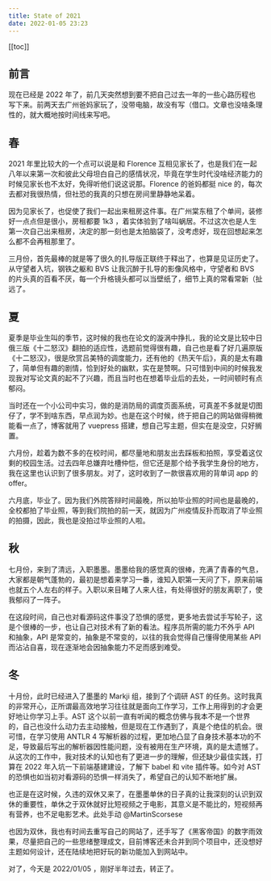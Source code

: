 ```yaml
---
title: State of 2021
date: 2022-01-05 23:23
---
```


[[toc]]

## 前言

现在已经是 2022 年了，前几天突然想到要不把自己过去一年的一些心路历程也写下来。前两天去广州爸妈家玩了，没带电脑，故没有写（借口。文章也没啥条理性的，就大概地按时间线来写吧。



## 春

2021 年里比较大的一个点可以说是和 Florence 互相见家长了，也是我们在一起八年以来第一次和彼此父母坦白自己的感情状况，毕竟在学生时代没啥经济能力的时候见家长也不太好，免得听他们说这说那。Florence 的爸妈都挺 nice 的，每次去都对我很热情，但社恐的我真的只想在房间里静静地呆着。



因为见家长了，也促使了我们一起出来租房这件事。在广州棠东租了个单间，装修好一点点但是很小，房租都要 1k3 ，着实体验到了啥叫蜗居。不过这次也是人生第一次自己出来租房，决定的那一刻也是太拍脑袋了，没考虑好，现在回想起来怎么都不会再租那里了。



三月份，首先最棒的就是等了很久的扎导版正联终于释出了，也算是见证历史了。从守望者入坑，钢铁之躯和 BVS 让我沉醉于扎导的影像风格中，守望者和 BVS 的片头真的百看不厌，每一个升格镜头都可以当壁纸了，细节上真的常看常新（扯远了。



## 夏

夏季是毕业生叫的季节，这时候的我也在论文的漩涡中挣扎，我的论文是比较中日俄三版《十二怒汉》翻拍的适应性，选题前觉得很有趣，自己也是看了好几遍原版《十二怒汉》，很是欣赏吕美特的调度能力，还有他的《热天午后》，真的是太有趣了，简单但有趣的剧情，恰到好处的幽默，实在是赞啊。只可惜到中间的时候我发现我对写论文真的起不了兴趣，而且当时也在想着毕业后的去处，一时间顿时有点郁闷。



当时还在一个小公司中实习，做的是消防局的调度页面系统，可真差不多就是切图仔了，学不到啥东西，早点润为妙。也是在这个时候，终于把自己的网站做得稍微能看一点了，博客就用了 vuepress 搭建，想自己写主题，但实在是没空，只好搁置。



六月份，趁着为数不多的在校时间，都尽量地和朋友出去踩板和拍照，享受着这仅剩的校园生活。过去四年总嫌弃吐槽仲恺，但它还是那个给予我学生身份的地方，我在这里也认识到了很多朋友。对了，这时收到了一款很喜欢用的背单词 app 的 offer。



六月底，毕业了。因为我们外院答辩时间最晚，所以拍毕业照的时间也是最晚的，全校都拍了毕业照，等到我们院拍的前一天，就因为广州疫情反扑而取消了毕业照的拍摄，因此，我也是没拍过毕业照的人啦。



## 秋

七月份，来到了清远，入职墨墨。墨墨给我的感觉真的很棒，充满了青春的气息，大家都是朝气蓬勃的，最初是想着来学习一番，谁知入职第一天问了下，原来前端也就五个人左右的样子。入职以来目睹了人来人往，有处得很好的朋友离职了，使我郁闷了一阵子。



在这段时间，自己也对看源码这件事没了恐惧的感觉，更多地去尝试手写轮子，这是个很棒的一步，也让自己对技术有了新的看法。程序员所需的能力不外乎 API 和抽象，API 是常变的，抽象是不常变的，以往的我会觉得自己懂得使用某些 API 而沾沾自喜，现在逐渐地会因抽象能力不足而感到难受。



## 冬

十月份，此时已经进入了墨墨的 Markji 组，接到了个调研 AST 的任务。这时我真的非常开心，正所谓最高效地学习往往就是面向工作学习，工作上用得到的才会更好地让你学习上手。AST 这个以前一直有听闻的概念仿佛与我本不是一个世界的，自己也没什么动力去主动接触，但是现在工作遇到了，真是个绝佳的机会。很可惜，在学习使用 ANTLR 4 写解析器的过程，更加地凸显了自身技术基本功的不足，导致最后写出的解析器因性能问题，没有被用在生产环境，真的是太遗憾了。从这次的工作中，我对技术的认知也有了更进一步的理解，但还缺少最佳实践，打算在 2022 年入坑一下前端基建建设，了解下 babel 和 vite 插件等。如今对 AST 的恐惧也如当初对看源码的恐惧一样消失了，希望自己的认知不断地扩展。

也正是在这时候，久违的双休又来了，在墨墨单休的日子真的让我深刻的认识到双休的重要性，单休之于双休就好比短视频之于电影，其意义是不能比的，短视频再有营养，也不足电影艺术。此处手动 @MartinScorsese

也因为双休，我也有时间去重写自己的网站了，还手写了《黑客帝国》的数字雨效果，尽量把自己的一些思绪整理成文，目前博客还未合并到同个项目中，还没想好主题如何设计，还在陆续地把好玩的新功能加入到网站中。



对了，今天是 2022/01/05 ，刚好半年过去，转正了。